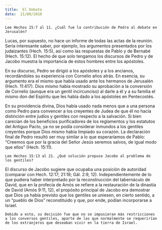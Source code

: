 ```yaml
---
title:  El Debate
date:  21/08/2018
---
```


`Lee Hechos 15:7 al 11. ¿Cuál fue la contribución de Pedro al debate en Jerusalén?`

Lucas, por supuesto, no hace un informe de todas las actas de la reunión. Sería interesante saber, por ejemplo, los argumentos presentados por los judaizantes (Hech. 15:5), así como las respuestas de Pablo y de Bernabé (Hech. 15:12). El hecho de que solo tengamos los discursos de Pedro y de Jacobo muestra la importancia de estos hombres entre los apóstoles.

En su discurso, Pedro se dirigió a los apóstoles y a los ancianos, recordándoles su experiencia con Cornelio años atrás. En esencia, su argumento era el mismo que había usado ante los hermanos de Jerusalén (Hech. 11:417). Dios mismo había mostrado su aprobación a la conversión de Cornelio (aunque era un gentil incircunciso) al darle a él y a su familia el mismo don del Espíritu que les había dado a los apóstoles en Pentecostés.

En su providencia divina, Dios había usado nada menos que a una persona como Pedro para convencer a los creyentes de Judea de que él no hacía distinción entre judíos y gentiles con respecto a la salvación. Si bien carecían de los beneficios purificadores de los reglamentos y los estatutos del Antiguo Pacto, ya no se podía considerar inmundos a los gentiles creyentes porque Dios mismo había limpiado su corazón. La declaración final de Pedro resultó ser muy similar a lo que esperaríamos de Pablo: “Creemos que por la gracia del Señor Jesús seremos salvos, de igual modo que ellos” (Hech. 15:11).

`Lee Hechos 15:13 al 21. ¿Qué solución propuso Jacobo al problema de los gentiles?`

El discurso de Jacobo sugiere que ocupaba una posición de autoridad (comparar con Hech. 12:17; 21:18; Gál. 2:9, 12). Independientemente de lo que pudiera haber interpretado por la reconstrucción del tabernáculo de David, que en la profecía de Amós se refiere a la restauración de la dinastía de David (Amós 9:11, 12), el propósito principal de Jacobo era demostrar que Dios ya había previsto que los gentiles se uniesen, en cierto sentido, a un “pueblo de Dios” reconstituido y que, por ende, podían incorporarse a Israel.

`Debido a esto, su decisión fue que no se impusieran más restricciones a los conversos gentiles, aparte de las que normalmente se requerirían de los extranjeros que deseaban vivir en la tierra de Israel.`